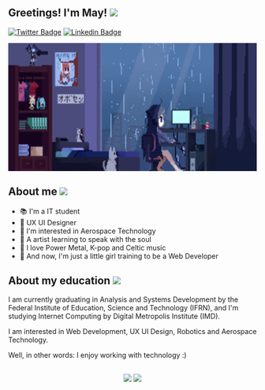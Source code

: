 ## Greetings! I'm May! <img src="https://c.tenor.com/f8q9othoSpgAAAAi/peach-cat.gif" width="65"> 

[![Twitter Badge](https://img.shields.io/badge/-@Perpetua_Tech-1ca0f1?style=flat-&labelColor=1ca0f1&logo=twitter&logoColor=white&link=https://twitter.com/PranjalBhard)](https://twitter.com/perpetua_tech) 
[![Linkedin Badge](https://img.shields.io/badge/-mayraperpetua-blue?style=flat-&logo=Linkedin&logoColor=white&link=)](https://www.linkedin.com/in/mayra-perpetua/)

<img align="center" height="260" width="750"  src=https://github.com/MayraPerpetua/mayraperpetua/blob/main/girl%20coding.gif></img>

##  About me <img src="https://c.tenor.com/5x-c2BNJq9QAAAAi/love-ily.gif" width="60">

- 📚 I'm a IT student
- 💜 UX UI Designer 
- 🚀 I'm interested in Aerospace Technology 
- 🎨 A artist learning to speak with the soul  
- 🤘 I love Power Metal, K-pop and Celtic music 
- 🦋 And now, I'm just a little girl training to be a Web Developer

## About my education <img src="https://c.tenor.com/apGSV-Mt_bgAAAAi/tkthao219-bubududu.gif" width="60">

<p>I am currently graduating in Analysis and Systems Development by the Federal Institute of Education, Science and Technology (IFRN), and  I'm studying Internet Computing by Digital Metropolis Institute (IMD). </p>
<p>I am interested in Web Development, UX UI Design, Robotics and Aerospace Technology.</p>
<p>Well, in other words: I enjoy working with technology :)</p>

## 

<div align="center">
<img height="180em" src="https://github-readme-stats.vercel.app/api?username=mayraperpetua&show_icons=true&all_commits=true&count_private=true&theme=material-palenight"/> <img height="180em" src="https://github-readme-stats.vercel.app/api/top-langs/?username=mayraperpetua&layout=compact&langs_count=7&theme=material-palenight"/>
</div>




